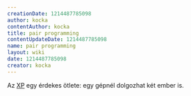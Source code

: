 ```yaml
---
creationDate: 1214487785098 
author: kocka 
contentAuthor: kocka 
title: pair programming 
contentUpdateDate: 1214487785098 
name: pair programming 
layout: wiki 
date: 1214487785098 
creator: kocka 
---
```

Az [XP](XP.html) egy érdekes ötlete: egy gépnél dolgozhat két ember is.
